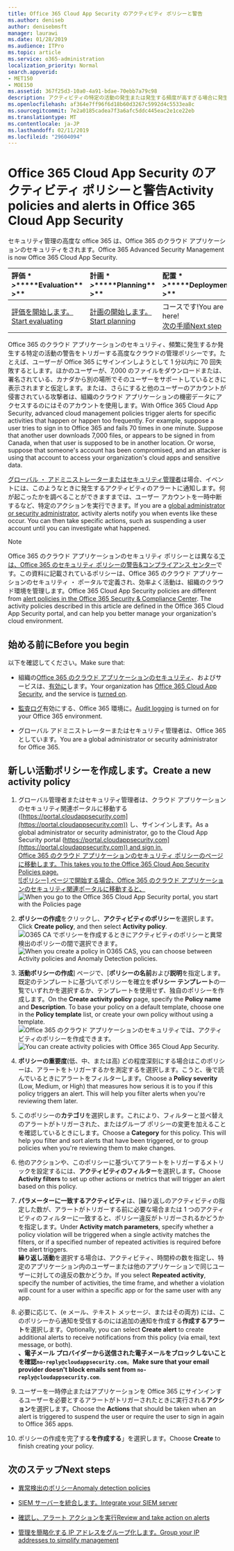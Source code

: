 ```yaml
---
title: Office 365 Cloud App Security のアクティビティ ポリシーと警告
ms.author: deniseb
author: denisebmsft
manager: laurawi
ms.date: 01/28/2019
ms.audience: ITPro
ms.topic: article
ms.service: o365-administration
localization_priority: Normal
search.appverid:
- MET150
- MOE150
ms.assetid: 367f25d3-10a0-4a91-bdae-70ebb7a79c98
description: アクティビティの特定の活動の発生または発生する頻度が高すぎる場合に発生する警告を設定するのには Office 365 のクラウド アプリケーションのセキュリティとポリシーを定義します。ポリシーを設定すると、警告をトリガーするでは、に関する通知を受け取ることができ、特定の活動を監視します。
ms.openlocfilehash: af364e7ff96f6d18b60d3267c5992d4c5533ea8c
ms.sourcegitcommit: 7e2a0185cadea7f3a6afc5ddc445eac2e1ce22eb
ms.translationtype: MT
ms.contentlocale: ja-JP
ms.lasthandoff: 02/11/2019
ms.locfileid: "29604094"
---
```

# <a name="activity-policies-and-alerts-in-office-365-cloud-app-security"></a><span data-ttu-id="06684-104">Office 365 Cloud App Security のアクティビティ ポリシーと警告</span><span class="sxs-lookup"><span data-stu-id="06684-104">Activity policies and alerts in Office 365 Cloud App Security</span></span>

<span data-ttu-id="06684-105">セキュリティ管理の高度な office 365 は、Office 365 のクラウド アプリケーションのセキュリティをされます。</span><span class="sxs-lookup"><span data-stu-id="06684-105">Office 365 Advanced Security Management is now Office 365 Cloud App Security.</span></span>
  
|<span data-ttu-id="06684-106">評価 \* *\>*\*</span><span class="sxs-lookup"><span data-stu-id="06684-106">\*\*\*\*Evaluation\*\* \>\*\*</span></span>|<span data-ttu-id="06684-107">計画 \* *\>*\*</span><span class="sxs-lookup"><span data-stu-id="06684-107">\*\*\*\*Planning\*\* \>\*\*</span></span>|<span data-ttu-id="06684-108">配置 \* *\>*\*</span><span class="sxs-lookup"><span data-stu-id="06684-108">\*\*\*\*Deployment\*\* \>\*\*</span></span>|<span data-ttu-id="06684-109">使用率。</span><span class="sxs-lookup"><span data-stu-id="06684-109">\*\*\*\*Utilization\*\*\*\*</span></span>|
|:-----|:-----|:-----|:-----|
|[<span data-ttu-id="06684-110">評価を開始します。</span><span class="sxs-lookup"><span data-stu-id="06684-110">Start evaluating</span></span>](office-365-cas-overview.md) <br/> |[<span data-ttu-id="06684-111">計画の開始します。</span><span class="sxs-lookup"><span data-stu-id="06684-111">Start planning</span></span>](get-ready-for-office-365-cas.md) <br/> |<span data-ttu-id="06684-112">コースです!</span><span class="sxs-lookup"><span data-stu-id="06684-112">You are here!</span></span>  <br/> [<span data-ttu-id="06684-113">次の手順</span><span class="sxs-lookup"><span data-stu-id="06684-113">Next step</span></span>](anomaly-detection-policies-in-ocas.md) <br/> |[<span data-ttu-id="06684-114">使用します。</span><span class="sxs-lookup"><span data-stu-id="06684-114">Start utilizing</span></span>](utilization-activities-for-ocas.md) <br/> |
   
<span data-ttu-id="06684-p102">Office 365 のクラウド アプリケーションのセキュリティ、頻繁に発生するか発生する特定の活動の警告をトリガーする高度なクラウドの管理ポリシーです。たとえば、ユーザーが Office 365 にサインインしようとして 1 分以内に 70 回失敗するとします。ほかのユーザーが、7,000 のファイルをダウンロードまたは、署名されている、カナダから別の場所でそのユーザーをサポートしているときに表示されますと仮定します。または、さらにすると他のユーザーのアカウントが侵害されている攻撃者は、組織のクラウド アプリケーションの機密データにアクセスするのにはそのアカウントを使用します。</span><span class="sxs-lookup"><span data-stu-id="06684-p102">With Office 365 Cloud App Security, advanced cloud management policies trigger alerts for specific activities that happen or happen too frequently. For example, suppose a user tries to sign in to Office 365 and fails 70 times in one minute. Suppose that another user downloads 7,000 files, or appears to be signed in from Canada, when that user is supposed to be in another location. Or worse, suppose that someone's account has been compromised, and an attacker is using that account to access your organization's cloud apps and sensitive data.</span></span>
  
<span data-ttu-id="06684-p103">[グローバル ・ アドミニストレーターまたはセキュリティ管理者](permissions-in-the-security-and-compliance-center.md)は場合、イベントには、このようなときに発生するアクティビティのアラートに通知します。何が起こったかを調べることができますまでは、ユーザー アカウントを一時中断するなど、特定のアクションを実行できます。</span><span class="sxs-lookup"><span data-stu-id="06684-p103">If you are a [global administrator or security administrator](permissions-in-the-security-and-compliance-center.md), activity alerts notify you when events like these occur. You can then take specific actions, such as suspending a user account until you can investigate what happened.</span></span>
  
> [!NOTE]
> <span data-ttu-id="06684-p104">Office 365 のクラウド アプリケーションのセキュリティ ポリシーとは異なる[では、Office 365 のセキュリティ ポリシーの警告&amp;コンプライアンス センター](alert-policies.md)です。この資料に記載されているポリシーは、Office 365 のクラウド アプリケーションのセキュリティ ・ ポータルで定義され、効率よく活動は、組織のクラウド環境を管理します。</span><span class="sxs-lookup"><span data-stu-id="06684-p104">Office 365 Cloud App Security policies are different from [alert policies in the Office 365 Security &amp; Compliance Center](alert-policies.md). The activity policies described in this article are defined in the Office 365 Cloud App Security portal, and can help you better manage your organization's cloud environment.</span></span> 
  
## <a name="before-you-begin"></a><span data-ttu-id="06684-123">始める前に</span><span class="sxs-lookup"><span data-stu-id="06684-123">Before you begin</span></span>

<span data-ttu-id="06684-124">以下を確認してください。</span><span class="sxs-lookup"><span data-stu-id="06684-124">Make sure that:</span></span>
  
- <span data-ttu-id="06684-125">組織の[Office 365 のクラウド アプリケーションのセキュリティ](office-365-cas-overview.md)、およびサービスは、[有効に](turn-on-office-365-cas.md)します。</span><span class="sxs-lookup"><span data-stu-id="06684-125">Your organization has [Office 365 Cloud App Security](office-365-cas-overview.md), and the service is [turned on](turn-on-office-365-cas.md).</span></span>
    
- <span data-ttu-id="06684-126">[監査ログ](turn-audit-log-search-on-or-off.md)有効にする、Office 365 環境に。</span><span class="sxs-lookup"><span data-stu-id="06684-126">[Audit logging](turn-audit-log-search-on-or-off.md) is turned on for your Office 365 environment.</span></span> 
    
- <span data-ttu-id="06684-127">グローバル アドミニストレーターまたはセキュリティ管理者は、Office 365 としています。</span><span class="sxs-lookup"><span data-stu-id="06684-127">You are a global administrator or security administrator for Office 365.</span></span>
    
## <a name="create-a-new-activity-policy"></a><span data-ttu-id="06684-128">新しい活動ポリシーを作成します。</span><span class="sxs-lookup"><span data-stu-id="06684-128">Create a new activity policy</span></span>

1. <span data-ttu-id="06684-129">グローバル管理者またはセキュリティ管理者は、クラウド アプリケーションのセキュリティ関連ポータルに移動する ([https://portal.cloudappsecurity.com](https://portal.cloudappsecurity.com)) し、サインインします。</span><span class="sxs-lookup"><span data-stu-id="06684-129">As a global administrator or security administrator, go to the Cloud App Security portal ([https://portal.cloudappsecurity.com](https://portal.cloudappsecurity.com)) and sign in.</span></span> <br><span data-ttu-id="06684-130">Office 365 のクラウド アプリケーションのセキュリティ ポリシーのページに移動します。</span><span class="sxs-lookup"><span data-stu-id="06684-130">This takes you to the Office 365 Cloud App Security Policies page.</span></span><br><span data-ttu-id="06684-131">![ポリシー] ページで開始する場合、Office 365 のクラウド アプリケーションのセキュリティ関連ポータルに移動すると、](media/5cb8833c-4e08-438c-bab3-91b5106f6f3f.png)</span><span class="sxs-lookup"><span data-stu-id="06684-131">![When you go to the Office 365 Cloud App Security portal, you start with the Policies page](media/5cb8833c-4e08-438c-bab3-91b5106f6f3f.png)</span></span>
  
2. <span data-ttu-id="06684-132">**ポリシーの作成**をクリックし、**アクティビティのポリシー**を選択します。</span><span class="sxs-lookup"><span data-stu-id="06684-132">Click **Create policy**, and then select **Activity policy**.</span></span><br><span data-ttu-id="06684-133">![O365 CA でポリシーを作成するときにアクティビティのポリシーと異常検出のポリシーの間で選択できます。](media/79f34535-ddf9-4a5b-a0a3-8766bf9c174c.png)</span><span class="sxs-lookup"><span data-stu-id="06684-133">![When you create a policy in O365 CAS, you can choose between Activity policies and Anomaly Detection policies.](media/79f34535-ddf9-4a5b-a0a3-8766bf9c174c.png)</span></span>
  
3. <span data-ttu-id="06684-p105">**活動ポリシーの作成**] ページで、[**ポリシーの名前**および**説明**を指定します。既定のテンプレートに基づいてポリシーを確立を**ポリシー テンプレート**の一覧でいずれかを選択するか、テンプレートを使用せず、独自のポリシーを作成します。</span><span class="sxs-lookup"><span data-stu-id="06684-p105">On the **Create activity policy** page, specify the **Policy name** and **Description**. To base your policy on a default template, choose one in the **Policy template** list, or create your own policy without using a template.</span></span><br><span data-ttu-id="06684-136">![Office 365 のクラウド アプリケーションのセキュリティでは、アクティビティのポリシーを作成できます。](media/4083a76f-7074-4d6a-8200-6d76d49259d7.png)</span><span class="sxs-lookup"><span data-stu-id="06684-136">![You can create activity policies with Office 365 Cloud App Security.](media/4083a76f-7074-4d6a-8200-6d76d49259d7.png)</span></span>
  
4. <span data-ttu-id="06684-p106">**ポリシーの重要度**(低、中、または高) どの程度深刻にする場合はこのポリシーは、アラートをトリガーするかを測定するを選択します。こうと、後で読んでいるときにアラートをフィルターします。</span><span class="sxs-lookup"><span data-stu-id="06684-p106">Choose a **Policy severity** (Low, Medium, or High) that measures how serious it is to you if this policy triggers an alert. This will help you filter alerts when you're reviewing them later.</span></span> 
    
5. <span data-ttu-id="06684-p107">このポリシーの**カテゴリ**を選択します。これにより、フィルターと並べ替えのアラートがトリガーされた、またはグループ ポリシーの変更を加えることを確認しているときにします。</span><span class="sxs-lookup"><span data-stu-id="06684-p107">Choose a **Category** for this policy. This will help you filter and sort alerts that have been triggered, or to group policies when you're reviewing them to make changes.</span></span> 
    
6. <span data-ttu-id="06684-141">他のアクションや、このポリシーに基づいてアラートをトリガーするメトリックを設定するには、**アクティビティのフィルター**を選択します。</span><span class="sxs-lookup"><span data-stu-id="06684-141">Choose **Activity filters** to set up other actions or metrics that will trigger an alert based on this policy.</span></span> 
    
7. <span data-ttu-id="06684-142">**パラメーターに一致するアクティビティ**は、[繰り返しのアクティビティの指定した数が、アラートがトリガーする前に必要な場合または 1 つのアクティビティのフィルターに一致すると、ポリシー違反がトリガーされるかどうかを指定します。</span><span class="sxs-lookup"><span data-stu-id="06684-142">Under **Activity match parameters**, specify whether a policy violation will be triggered when a single activity matches the filters, or if a specified number of repeated activities is required before the alert triggers.</span></span><br><span data-ttu-id="06684-143">**繰り返し活動**を選択する場合は、アクティビティ、時間枠の数を指定し、特定のアプリケーション内のユーザーまたは他のアプリケーションで同じユーザーに対しての違反の数かどうか。</span><span class="sxs-lookup"><span data-stu-id="06684-143">If you select **Repeated activity**, specify the number of activities, the time frame, and whether a violation will count for a user within a specific app or for the same user with any app.</span></span>
    
8. <span data-ttu-id="06684-144">必要に応じて、(e メール、テキスト メッセージ、またはその両方) には、このポリシーから通知を受信するのには追加の通知を作成する**作成するアラート**を選択します。</span><span class="sxs-lookup"><span data-stu-id="06684-144">Optionally, you can select **Create alert** to create additional alerts to receive notifications from this policy (via email, text message, or both).</span></span><br><span data-ttu-id="06684-145">**、電子メール プロバイダーから送信された電子メールをブロックしないことを確認`no-reply@cloudappsecurity.com`**。</span><span class="sxs-lookup"><span data-stu-id="06684-145">**Make sure that your email provider doesn't block emails sent from `no-reply@cloudappsecurity.com`**.</span></span> 
  
9. <span data-ttu-id="06684-146">ユーザーを一時停止またはアプリケーションを Office 365 にサインインするユーザーを必要とするアラートがトリガーされたときに実行される**アクション**を選択します。</span><span class="sxs-lookup"><span data-stu-id="06684-146">Choose the **Actions** that should be taken when an alert is triggered to suspend the user or require the user to sign in again to Office 365 apps.</span></span> 
    
10. <span data-ttu-id="06684-147">ポリシーの作成を完了する**を作成する**」を選択します。</span><span class="sxs-lookup"><span data-stu-id="06684-147">Choose **Create** to finish creating your policy.</span></span> 
    
## <a name="next-steps"></a><span data-ttu-id="06684-148">次のステップ</span><span class="sxs-lookup"><span data-stu-id="06684-148">Next steps</span></span>

- [<span data-ttu-id="06684-149">異常検出のポリシー</span><span class="sxs-lookup"><span data-stu-id="06684-149">Anomaly detection policies</span></span>](anomaly-detection-policies-in-ocas.md)
    
- [<span data-ttu-id="06684-150">SIEM サーバーを統合します。</span><span class="sxs-lookup"><span data-stu-id="06684-150">Integrate your SIEM server</span></span>](integrate-your-siem-server-with-office-365-cas.md)
    
- [<span data-ttu-id="06684-151">確認し、アラート アクションを実行</span><span class="sxs-lookup"><span data-stu-id="06684-151">Review and take action on alerts</span></span>](review-office-365-cas-alerts.md)
    
- [<span data-ttu-id="06684-152">管理を簡略化する IP アドレスをグループ化します。</span><span class="sxs-lookup"><span data-stu-id="06684-152">Group your IP addresses to simplify management</span></span>](group-your-ip-addresses-in-ocas.md)
    

